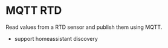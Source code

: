 # MQTT RTD

Read values from a RTD sensor and publish them using MQTT.

* support homeassistant discovery
